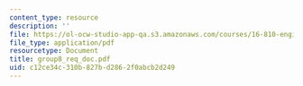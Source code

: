 ```yaml
---
content_type: resource
description: ''
file: https://ol-ocw-studio-app-qa.s3.amazonaws.com/courses/16-810-engineering-design-and-rapid-prototyping-january-iap-2005/c12ce34c310b827bd2862f0abcb2d249_group8_req_doc.pdf
file_type: application/pdf
resourcetype: Document
title: group8_req_doc.pdf
uid: c12ce34c-310b-827b-d286-2f0abcb2d249
---
```


